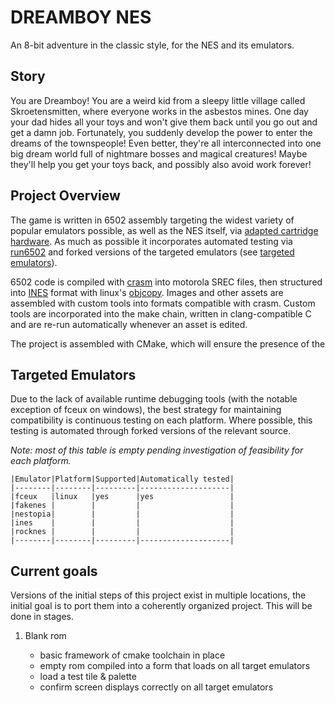 # DREAMBOY NES

An 8-bit adventure in the classic style, for the NES and its emulators.

## Story

You are Dreamboy! You are a weird kid from a sleepy little village called
Skroetensmitten, where everyone works in the asbestos mines. One day your dad
hides all your toys and won't give them back until you go out and get a damn
job. Fortunately, you suddenly develop the power to enter the dreams of the
townspeople! Even better, they're all interconnected into one big dream world
full of nightmare bosses and magical creatures! Maybe they'll help you get your
toys back, and possibly also avoid work forever!

## Project Overview

The game is written in 6502 assembly targeting the widest variety of popular
emulators possible, as well as the NES itself, via [adapted cartridge
hardware][retro_usb]. As much as possible it incorporates automated testing via
[run6502][lib6502] and forked versions of the targeted emulators (see [targeted
emulators](#targets)).

6502 code is compiled with [crasm][crasm] into motorola SREC files, then
structured into [INES][ines] format with linux's [objcopy][objcopy]. Images and
other assets are assembled with custom tools into formats compatible with crasm.
Custom tools are incorporated into the make chain, written in clang-compatible C
and are re-run automatically whenever an asset is edited.

The project is assembled with CMake, which will ensure the presence of the 

  [retro_usb]: http://www.retrousb.com/product_info.php?products_id=34
  [lib6502]: http://piumarta.com/software/lib6502/
  [crasm]: http://crasm.sourceforge.net/crasm.html 
  [ines]: http://wiki.nesdev.com/w/index.php/INES
  [objcopy]: http://linux.die.net/man/1/objcopy

## <a name="targets">Targeted Emulators</a>

Due to the lack of available runtime debugging tools (with the notable exception
of fceux on windows), the best strategy for maintaining compatibility is
continuous testing on each platform. Where possible, this testing is automated
through forked versions of the relevant source.

*Note: most of this table is empty pending investigation of feasibility for each
platform.*

```
|Emulator|Platform|Supported|Automatically tested|  
|--------|--------|---------|--------------------|  
|fceux   |linux   |yes      |yes                 |  
|fakenes |        |         |                    |  
|nestopia|        |         |                    |  
|ines    |        |         |                    |  
|rocknes |        |         |                    |  
|--------|--------|---------|--------------------|  
```

## Current goals

Versions of the initial steps of this project exist in multiple locations, the initial goal is to
port them into a coherently organized project. This will be done in stages.

1. Blank rom

    * basic framework of cmake toolchain in place
    * empty rom compiled into a form that loads on all target emulators
    * load a test tile & palette
    * confirm screen displays correctly on all target emulators
